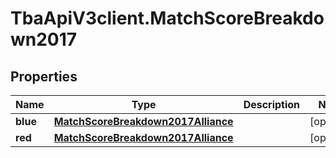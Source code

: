 # TbaApiV3client.MatchScoreBreakdown2017

## Properties

Name | Type | Description | Notes
------------ | ------------- | ------------- | -------------
**blue** | [**MatchScoreBreakdown2017Alliance**](MatchScoreBreakdown2017Alliance.md) |  | [optional] 
**red** | [**MatchScoreBreakdown2017Alliance**](MatchScoreBreakdown2017Alliance.md) |  | [optional] 


